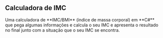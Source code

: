 <h2>Calculadora de IMC</h2>

<p>Uma calculadora de **IMC/BMI** (índice de massa corporal) em **C#** que pega algumas informações e calcula o seu IMC e apresenta o resultado no final junto com a situação que o seu IMC se encontra.</p>
